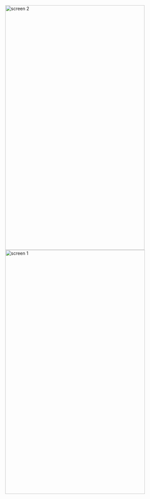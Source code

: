 <img width="441" height="772" alt="screen 2" src="https://github.com/user-attachments/assets/3fb1a516-cf31-4360-afd4-3dd562deec9d" />
<img width="442" height="770" alt="screen 1" src="https://github.com/user-attachments/assets/a733aa33-c114-47a9-adb1-c0ea6fbdb23b" />
